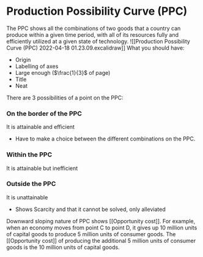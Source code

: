 # Production Possibility Curve (PPC)
The PPC shows all the combinations of two goods that a country can produce within a given time period, with all of its resources fully and efficiently utilized at a given state of technology.
![[Production Possibility Curve (PPC) 2022-04-18 01.23.09.excalidraw]]
What you should have:
- Origin
- Labelling of axes
- Large enough ($\frac{1}{3}$ of page)
- Title
- Neat


There are 3 possibilities of a point on the PPC:

### On the border of the PPC
It is attainable and efficient
- Have to make a choice between the different combinations on the PPC. 

### Within the PPC
It is attainable but inefficient

### Outside the PPC
It is unattainable
- Shows Scarcity and that it cannot be solved, only alleviated

Downward sloping nature of PPC shows [[Opportunity cost]].
For example, when an economy moves from point C to point D, it gives up 10 million units of capital goods to produce 5 million units of consumer goods. 
The [[Opportunity cost]] of producing the additional 5 million units of consumer goods is the 10 million units of capital goods.

